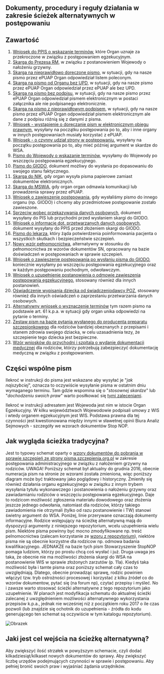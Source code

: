 ## Dokumenty, procedury i reguły działania w zakresie ścieżek alternatywnych w postępowaniu

## Zawartość

1. [Wniosek do PPIS o wskazanie terminów](https://github.com/szanitani/szczepienia/blob/master/Sciezki%20alternatywne/wniosek%20o%20podanie%20terminow.md), które Organ uznaje za przekroczone w związku z postępowaniem egzekucyjnym.
2. [Skarga do Prezesa RM](https://github.com/szanitani/szczepienia/blob/master/Sciezki%20alternatywne/skarga%20na%20wojewode.md), w związku z postanowieniem Wojewody o nałożeniu grzywny.
3. [Skarga na nieprawidłowo doręczone pismo](https://github.com/szanitani/szczepienia/blob/master/Sciezki%20alternatywne/skarga%20na%20nieprawidlowe%20doreczenie.md), w sytuacji, gdy na nasze pismo przez ePUAP Organ odpowiedział listem poleconym.
4. [Skarga na pismo od Organu bez UPD](https://github.com/szanitani/szczepienia/blob/master/Sciezki%20alternatywne/skarga%20na%20pismo%20bez%20upd.md), w sytuacji, gdy na nasze pismo przez ePUAP Organ odpowiedział przez ePUAP ale bez UPD.
5. [Skarga na pismo bez podpisu](https://github.com/szanitani/szczepienia/blob/master/Sciezki%20alternatywne/skarga%20na%20pismo%20bez%20podpisu.md), w sytuacji, gdy na nasze pismo przez ePUAP Organ odpowiedział pismem elektronicznym w postaci załącznika ale nie podpisanego elektronicznie.
6. [Skarga na pismo z nieprawidłowym podpisem](https://github.com/szanitani/szczepienia/blob/master/Sciezki%20alternatywne/skarga%20na%20pismo%20z%20nieprawidlowym%20podpisem.md), w sytuacji, gdy na nasze pismo przez ePUAP Organ odpowiedział pismem elektronicznym ale dane z podpisu różnią się z danymi z pisma.
7. [Wniosek - wystąpienie o doręczanie pism w elektronicznym obiegu prawnym](https://github.com/szanitani/szczepienia/blob/master/Sciezki%20alternatywne/wniosek%20wystapienie%20o%20doreczenie.md), wysyłany na początku postępowania po to, aby i inne organy w innych postępowaniach musiały korzystać z ePUAP.
8. [Wniosek - o czynny udział strony w postępowaniu](https://github.com/szanitani/szczepienia/blob/master/Sciezki%20alternatywne/wniosek%20o%20czynny%20udzial.md), wysyłany na początku postępowania po to, aby mieć później argument w skardze do WSA.
9. [Pismo do Wojewody o wskazanie terminów](https://github.com/szanitani/szczepienia/blob/master/Sciezki%20alternatywne/pismo%20do%20wojewody%20terminy.md), wysyłamy do Wojewody po wszczęciu postępowania egzekucyjnego.
10. [Pismo do GIODO](https://github.com/szanitani/szczepienia/blob/master/Sciezki%20alternatywne/pismo%20do%20giodo.md), dokument możliwy do wysłania po dopasowaniu do swojego stanu faktycznego.
11. [Skarga do NIK](https://github.com/szanitani/szczepienia/blob/master/Sciezki%20alternatywne/skarga%20do%20nik.md), gdy organ wysyła pisma papierowe zamiast dokumentów elektronicznych.
12. [Skarga do MSWiA](https://github.com/szanitani/szczepienia/blob/master/Sciezki%20alternatywne/skarga%20na%20odmowe%20ePUAP.md), gdy organ organ odmawia komunikacji lub prowadzenia sprawy przez ePUAP.
13. [Wniosek o zawieszenie postępowania](https://github.com/szanitani/szczepienia/blob/master/Sciezki%20alternatywne/wniosek%20o%20zawieszenie.md), gdy wysłaliśmy pismo do innego organu (np. GIODO) i chcemy aby przedmiotowe postępowanie zostało zawieszone.
14. [Sprzeciw wobec przekazywania danych osobowych](https://github.com/szanitani/szczepienia/blob/master/Sciezki%20alternatywne/sprzeciw%20dane%20osobowe.md), dokument wysyłany do PIS lub przychodni przed wysłaniem skargi do GIODO.
15. [Wniosek o informacje dot. przetwarzanych danych osobowych](https://github.com/szanitani/szczepienia/blob/master/Sciezki%20alternatywne/wniosek_dane_osobowe.md), dokument wysyłany do PPIS przed złożeniem skargi do GIODO. 
16. [Pismo do lekarza](https://github.com/szanitani/szczepienia/blob/master/Sciezki%20alternatywne/pismo_przychodnia_01.md),  który żąda potwierdzenia poinformowania pacjenta o wszystkich skutkach i bezpieczeństwie szczepień. 
17. [Nowy wzór pełnomocnictwa](https://github.com/szanitani/szczepienia/blob/master/Sciezki%20alternatywne/pelnomocnictwo.md),  alternatywny w stosunku do pełnomocnictwa ze wzorów dokumentów SN, opracowany na bazie doświadczeń w postępowaniach w sprawie szczepień. 
18. [Wniosek o zawieszenie postępowania po wysłaniu pisma do GIODO](https://github.com/szanitani/szczepienia/blob/master/Sciezki%20alternatywne/wniosek_zawieszenie.md),  koniecznie wysyłamy po wszczęciu postępowania egzekucyjnego oraz w każdym postępowaniu pochodnym, odwoławczym.
19. [Wniosek o uzupełnienie postanowienia o odmowie zawieszenia postępowania egzekucyjnego](https://github.com/szanitani/szczepienia/blob/master/Sciezki%20alternatywne/wniosek_uzupelnienie.md), stosowany również dla innych postanowień.
20. [Oświadczenie wypisania dziecka od świadczeniodawcy POZ](https://github.com/szanitani/szczepienia/blob/master/Sciezki%20alternatywne/pismo_oswiadczenie_poz.md), stosowany również dla innych oświadczeń o zaprzestaniu przetwarzania danych osobowych.
21. [Alternatywny wniosek o wyznaczenie terminów](https://github.com/szanitani/szczepienia/blob/master/Sciezki%20alternatywne/wniosek%20o%20wyznaczenie%20terminow.md) tym razem pismo na podstawie art. 61 k.p.a. w sytuacji gdy organ unika odpowiedzi na pytanie o terminy.
22. [Zestaw pism na bazie pytania wysłanego do producenta preparatu szczepionkowego](https://github.com/szanitani/szczepienia/blob/master/Sciezki%20alternatywne/pisma_producent.md) dla rodziców bardziej obeznanych z przepisami i stanem zdrowia swojego dziacka, w celu uzasadnienia tezy, że szczepienie tego dziecka jest bezpieczne.
22. [Wzór wniosków do przychodni i szpitala o wydanie dokumentacji medycznej](https://github.com/szanitani/szczepienia/blob/master/wniosek_o_wydanie_dokumentacji_medycznej.md) dla rodziców, którzy potrzebują zabezpieczyć dokumentację medyczną w związku z postępowaniem.

## Części wspólne pism
Ilekroć w instrukcji do pisma jest wskazane aby wysyłać je "*jak najszybciej*", oznacza to oczywiście wysyłanie pisma w ostatnim dniu wymaganego terminu. Tam gdzie wspomina się o "*stosownej skardze*" lub "*dochodzeniu swoich praw*" warto posiłkować się [tymi zaleceniami](http://forumprawne.org/prawo-administracyjne/301849-jak-pisac-skuteczne-pisma-do-urzedu-poradnik.html).

Ilekroć w instrukcji adresatem jest Wojewoda jest nim w istocie Organ Egzekucyjny. W kilku województwach Wojewodowie podpisali umowy z WIS i wtedy organem egzekucyjnym jest WIS. Podstawa prawna dla tej czynności jest kwestionowana między innymi w sławetnej opinii Biura Analiz Sejmowych - szczegóły we wzorach dokumentów Stop NOP.

## Jak wygląda ścieżka tradycyjna?
Jest to typowy schemat oparty o [wzory dokumentów do pobrania w sprawie szczepień ze strony pisma.szczepienia.org.pl](http://www.pisma.szczepienia.org.pl/wzory-pism.html) w zakresie postępowania administracyjnego w związku z nałożeniem grzywny na rodziców. UWAGA! Poniższy schemat był aktualny do grudnia 2016, obecnie numeracja pism na stronie ze wzorami została zmieniona, więc poniższy diagram może być traktowany jako poglądowy i historyczny. Zmieniły się również działania organu egzekucyjnego w związku z innym trybem wysyłania tytułu wykonawczego i postanowienia o nałożeniu grzywny oraz zawiadamianiu rodziców o wszczęciu postępowania egzekucyjnego. Daje to rodzicom możliwość zgłoszenia materiału dowodowego oraz złożenia jeszcze jednego odwołania, natomiast dla rodziców, którzy takiego zawiadomienia nie otrzymali (tylko od razu postanowienie i TW) stanowi świetny argument do WSA. Poniżej, linie przerywane oznaczają dokumenty informacyjne. Rodzice wstępujący na ścieżkę alternatywną mają do dyspozycji argumenty z niniejszego repozytorium, wcelu uzupełnienia wielu pism. Niektóre pisma powinny być mocno zmodyfikowane np. treść pelnomocnictwa (zalecam korzystanie ze [wzoru z repozytorium](https://github.com/szanitani/szczepienia/blob/master/Sciezki%20alternatywne/pelnomocnictwo.md)), niektóre pisma nie są obecnie korzystne dla rodzicow np. odmowa badania kwalifikacyjnego. JEDNAKŻE na bazie tych pism Stowarzyszenie StopNOP pomaga ludziom, którzy po prostu chcą coś wysłać i już. Druga uwaga jes taka, że obecnie nie ma możliwości złożenia skargi do WSA na postanowienie WIS w sprawie złożonych zarzutów (p. 11a). Kiedyś taka możliwość była i tamte pisma oraz poniższy schemat cały czas to uwzględniają. Dlatego, obecnie prowadząc sprawę, rodzic powinien włączyć tzw. tryb ostrożności procesowej i korzystać z kilku źródeł co do wzorów dokumentow, pytać się (na forum np), czytać przepisy i myśleć. No i zawsze warto stosować ścieżki alternatywne z tego repozytorium jako uzupełnienie. W planach jest modyfikacja schematu do aktualnej ścieżki zalecanej z uwzględnieniem możliwości alternatywnego wykorzystania przepisów k.p.a., jednak nie wcześniej niż z początkiem roku 2017 o ile czas pozwoli (lub znajdzie się ochotnik do uzupełnienia - źródła do kodu generującego ten schemat są oczywiście w tym katalogu repozytorium).

![Obrazek](https://github.com/szanitani/szczepienia/raw/master/Sciezki%20alternatywne/sciezka_wg_wzorow.png)

## Jaki jest cel wejścia na ścieżkę alternatywną?
Aby zwiększyć ilość strzałek w powyższym schemacie, czyli dodać kilkadziesiąt/kilkaset nowych dokumentów do sprawy. Aby zwiększyć liczbę urzędów podejmujących czynności w sprawie i postępowaniu. Aby pełniej bronić swoich praw i wyjaśniać żądania urzędników.
